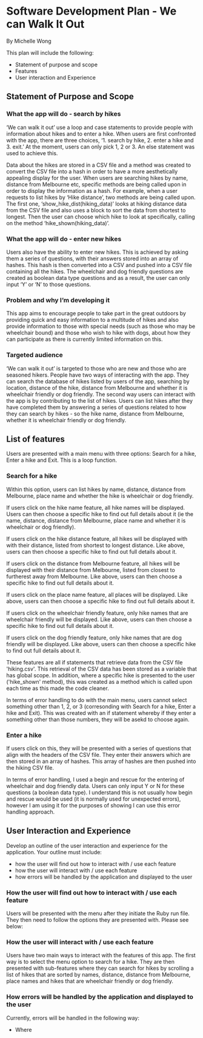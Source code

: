 # Software Development Plan - We can Walk It Out
By Michelle Wong

This plan will include the following:
* Statement of purpose and scope
* Features
* User interaction and Experience


## Statement of Purpose and Scope
### What the app will do - search by hikes

‘We can walk it out’ use a loop and case statements to provide people with information about hikes and to enter a hike. When users are first confronted with the app, there are three choices, ‘1. search by hike, 2. enter a hike and 3. exit.’ At the moment, users can only pick 1, 2 or 3. An else statement was used to achieve this. 

Data about the hikes are stored in a CSV file and a method was created to convert the CSV file into a hash in order to have a more aesthetically appealing display for the user. When users are searching hikes by name, distance from Melbourne etc, specific methods are being called upon in order to display the information as a hash. For example, when a user requests to list hikes by ‘Hike distance’, two methods are being called upon. The first one, ‘show_hike_dist(hiking_data)’ looks at hiking distance data from the CSV file and also uses a block to sort the data from shortest to longest. Then the user can choose which hike to look at specifically, calling on the method ‘hike_shown(hiking_data)’. 

### What the app will do - enter new hikes

Users also have the ability to enter new hikes. This is achieved by asking them a series of questions, with their answers stored into an array of hashes. This hash is then converted into a CSV and pushed into a CSV file containing all the hikes. The wheelchair and dog friendly questions are created as boolean data type questions and as a result, the user can only input ‘Y’ or ‘N’ to those questions. 


### Problem and why I’m developing it

This app aims to encourage people to take part in the great outdoors by providing quick and easy information to a multitude of hikes and also provide information to those with special needs (such as those who may be wheelchair bound) and those who wish to hike with dogs, about how they can participate as there is currently limited information on this. 

### Targeted audience

‘We can walk it out’ is targeted to those who are new and those who are seasoned hikers. People have two ways of interacting with the app. They can search the database of hikes listed by users of the app, searching by location, distance of the hike, distance from Melbourne and whether it is wheelchair friendly or dog friendly. The second way users can interact with the app is by contributing to the list of hikes. Users can list hikes after they have completed them by answering a series of questions related to how they can search by hikes - so the hike name, distance from Melbourne, whether it is wheelchair friendly or dog friendly. 


## List of features

Users are presented with a main menu with three options: Search for a hike, Enter a hike and Exit. This is a loop function. 

### Search for a hike

Within this option, users can list hikes by name, distance, distance from Melbourne, place name and whether the hike is wheelchair or dog friendly. 

If users click on the hike name feature, all hike names will be displayed. Users can then choose a specific hike to find out full details about it (ie the name, distance, distance from Melbourne, place name and whether it is wheelchair or dog friendly). 

If users click on the hike distance feature, all hikes will be displayed with with their distance, listed from shortest to longest distance. Like above, users can then choose a specific hike to find out full details about it. 

If users click on the distance from Melbourne feature, all hikes will be displayed with their distance from Melbourne, listed from closest to furtherest away from Melbourne. Like above, users can then choose a specific hike to find out full details about it.

If users click on the place name feature, all places will be displayed. Like above, users can then choose a specific hike to find out full details about it.

If users click on the wheelchair friendly feature, only hike names that are wheelchair friendly will be displayed. Like above, users can then choose a specific hike to find out full details about it.

If users click on the dog friendly feature, only hike names that are dog friendly will be displayed. Like above, users can then choose a specific hike to find out full details about it.

These features are all if statements that retrieve data from the CSV file 'hiking.csv'. This retrieval of the CSV data has been stored as a variable that has global scope. In addition, where a specific hike is presented to the user ('hike_shown' method), this was created as a method which is called upon each time as this made the code cleaner. 

In terms of error handling to do with the main menu, users cannot select something other than 1, 2, or 3 (corresonding with Search for a hike, Enter a hike and Exit). This was created with an if statement whereby if they enter a something other than those numbers, they will be asekd to choose again. 


### Enter a hike
If users click on this, they will be presented with a series of questions that align with the headers of the CSV file. They enter their answers which are then stored in an array of hashes. This array of hashes are then pushed into the hiking CSV file. 

In terms of error handling, I used a begin and rescue for the entering of wheelchair and dog friendly data. Users can only input Y or N for these questions (a boolean data type). I understand this is not usually how begin and rescue would be used (it is normally used for unexpected errors), however I am using it for the purposes of showing I can use this error handling approach. 

## User Interaction and Experience 
Develop an outline of the user interaction and experience for the application.
Your outline must include:
- how the user will find out how to interact with / use each feature
- how the user will interact with / use each feature
- how errors will be handled by the application and displayed to the user

### How the user will find out how to interact with / use each feature
Users will be presented with the menu after they initiate the Ruby run file. They then need to follow the options they are presented with. Please see below:




### How the user will interact with / use each feature
Users have two main ways to interact with the features of this app. The first way is to select the menu option to search for a hike. 
They are then presented with sub-features where they can search for hikes by scrolling a list of hikes that are sorted by names, distance, distance from Melbourne, place names and hikes that are wheelchair friendly or dog friendly. 

### How errors will be handled by the application and displayed to the user
Currently, errors will be handled in the following way:
* Where 